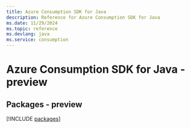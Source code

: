 ```yaml
---
title: Azure Consumption SDK for Java
description: Reference for Azure Consumption SDK for Java
ms.date: 11/29/2024
ms.topic: reference
ms.devlang: java
ms.service: consumption
---
```

# Azure Consumption SDK for Java - preview
## Packages - preview
[!INCLUDE [packages](consumption-index.md)]